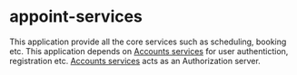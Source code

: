 # appoint-services
This application provide all the core services such as scheduling, booking etc. 
This application depends on [Accounts services](https://github.com/mrsisk/accounts-service) for user authentiction, registration etc.
[Accounts services](https://github.com/mrsisk/accounts-service) acts as an Authorization server.
